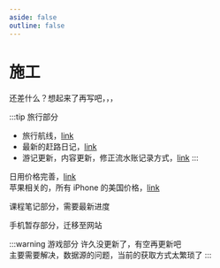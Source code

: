 ```yaml
---
aside: false
outline: false
---
```


# 施工

还差什么？想起来了再写吧，，，

:::tip 旅行部分

- 旅行航线，[link](./trip/flying/flights)
- 最新的赶路日记，[link](./trip/journey/)
- 游记更新，内容更新，修正流水账记录方式，[link](./trip/travelogue/)
:::

日用价格完善，[link](./daily/goods-price)  
苹果相关的，所有 iPhone 的美国价格，[link](./daily/apple/iphone)

课程笔记部分，需要最新进度

手机暂存部分，迁移至网站

:::warning 游戏部分
许久没更新了，有空再更新吧  
主要需要解决，数据源的问题，当前的获取方式太繁琐了
:::
